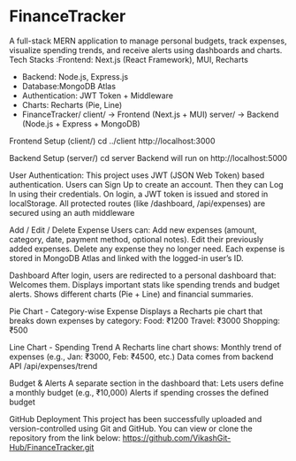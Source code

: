 # FinanceTracker
A full-stack MERN application to manage personal budgets, track expenses, visualize spending trends, and receive alerts using dashboards and charts.
Tech Stacks :Frontend: Next.js (React Framework), MUI, Recharts
- Backend: Node.js, Express.js
- Database:MongoDB Atlas
- Authentication: JWT Token + Middleware
- Charts: Recharts (Pie, Line)
- FinanceTracker/
client/ → Frontend (Next.js + MUI)
server/ → Backend (Node.js + Express + MongoDB)

Frontend Setup (client/)
cd ../client
http://localhost:3000

Backend Setup (server/)
cd server
Backend will run on http://localhost:5000



User Authentication:
This project uses JWT (JSON Web Token) based authentication.
Users can Sign Up to create an account.
Then they can Log In using their credentials.
On login, a JWT token is issued and stored in localStorage.
All protected routes (like /dashboard, /api/expenses) are secured using an auth middleware 

Add / Edit / Delete Expense
Users can:
Add new expenses (amount, category, date, payment method, optional notes).
Edit their previously added expenses.
Delete any expense they no longer need.
Each expense is stored in MongoDB Atlas and linked with the logged-in user’s ID.

Dashboard
After login, users are redirected to a personal dashboard that:
Welcomes them.
Displays important stats like spending trends and budget alerts.
Shows different charts (Pie + Line) and financial summaries.

Pie Chart - Category-wise Expense
Displays a Recharts pie chart that breaks down expenses by category:
Food: ₹1200
Travel: ₹3000
Shopping: ₹500

Line Chart - Spending Trend
A Recharts line chart shows:
Monthly trend of expenses (e.g., Jan: ₹3000, Feb: ₹4500, etc.)
Data comes from backend API /api/expenses/trend

Budget & Alerts
A separate section in the dashboard that:
Lets users define a monthly budget (e.g., ₹10,000)
Alerts if spending crosses the defined budget

GitHub Deployment
This project has been successfully uploaded and version-controlled using Git and GitHub.
You can view or clone the repository from the link below:
https://github.com/VikashGit-Hub/FinanceTracker.git

